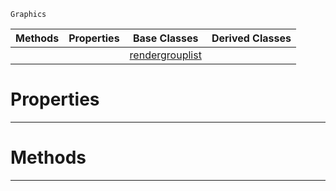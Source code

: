  `Graphics`

|Methods|Properties|Base Classes|Derived Classes|
|---|---|---|---|
| | |[rendergrouplist](https://plasmaengine.github.io/PlasmaDocs/Plasma1/C++/code_reference/class_reference/rendergrouplist.md)| |


 #  Properties


---  
 #  Methods


---  
 

 